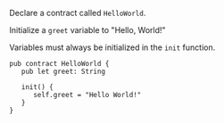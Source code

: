 Declare a contract called `HelloWorld`.

Initialize a `greet` variable to "Hello, World!"

Variables must always be initialized in the `init` function.

```cadence
pub contract HelloWorld {
   pub let greet: String

   init() {
      self.greet = "Hello World!"
   }
}
```
